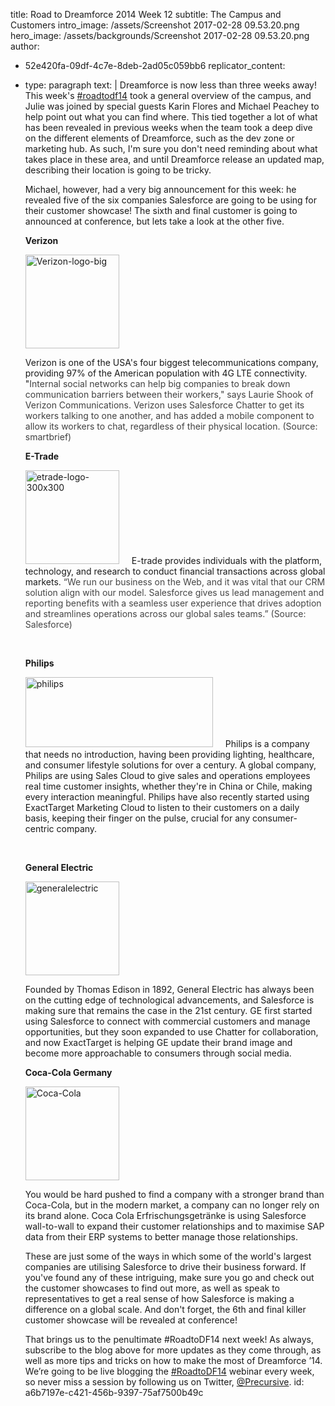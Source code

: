 title: Road to Dreamforce 2014 Week 12
subtitle: The Campus and Customers
intro_image: /assets/Screenshot 2017-02-28 09.53.20.png
hero_image: /assets/backgrounds/Screenshot 2017-02-28 09.53.20.png
author:
  - 52e420fa-09df-4c7e-8deb-2ad05c059bb6
replicator_content:
  - 
    type: paragraph
    text: |
      Dreamforce is now less than three weeks away! This week's <a href="https://twitter.com/search?src=typd&amp;q=%23roadtodf14">#roadtodf14</a> took a general overview of the campus, and Julie was joined by special guests Karin Flores and Michael Peachey to help point out what you can find where. This tied together a lot of what has been revealed in previous weeks when the team took a deep dive on the different elements of Dreamforce, such as the dev zone or marketing hub. As such, I'm sure you don't need reminding about what takes place in these area, and until Dreamforce release an updated map, describing their location is going to be tricky.
      
      Michael, however, had a very big announcement for this week: he revealed five of the six companies Salesforce are going to be using for their customer showcase! The sixth and final customer is going to announced at conference, but lets take a look at the other five.
      
      <strong>Verizon</strong>
      
      <a href="https://www.precursive.com/assets/media/Verizon-logo-big.png"><img class="alignleft wp-image-1701 size-thumbnail" style="margin: 0px 20px 0px 0px;" src="https://www.precursive.com/assets/media/Verizon-logo-big-150x150.png" alt="Verizon-logo-big" width="150" height="150" /></a>
      
      Verizon is one of the USA's four biggest telecommunications company, providing 97% of the American population with 4G LTE connectivity. "<span style="color: #414141;">Internal social networks can help big companies to break down communication barriers between their workers," says Laurie Shook of Verizon Communications. Verizon uses Salesforce Chatter to get its workers talking to one another, and has added a mobile component to allow its workers to chat, regardless of their physical location. (Source: smartbrief) </span>
      
      <strong>E-Trade</strong>
      
      <img class="alignleft wp-image-1698 size-thumbnail" style="margin: 0px 20px 0px 0px;" src="https://www.precursive.com/assets/media/etrade-logo-300x300-150x150.gif" alt="etrade-logo-300x300" width="150" height="150" />E-trade provides individuals with the platform, technology, and research to conduct financial transactions across global markets. <span style="color: #464646;">“We run our business on the Web, and it was vital that our CRM solution align with our model. Salesforce gives us lead management and reporting benefits with a seamless user experience that drives adoption and streamlines operations across our global sales teams.” (Source: Salesforce) </span>
      
      &nbsp;
      
      <strong>Philips </strong>
      
      <img class="alignleft wp-image-1697 size-medium" style="margin: 0px 20px 0px 0px;" src="https://www.precursive.com/assets/media/philips-300x112.jpg" alt="philips" width="300" height="112" />Philips is a company that needs no introduction, having been providing lighting, healthcare, and consumer lifestyle solutions for over a century. A global company, Philips are using Sales Cloud to give sales and operations employees real time customer insights, whether they're in China or Chile, making every interaction meaningful. Philips have also recently started using ExactTarget Marketing Cloud to listen to their customers on a daily basis, keeping their finger on the pulse, crucial for any consumer-centric company.
      
      &nbsp;
      
      <strong>General Electric</strong>
      
      <img class="alignleft wp-image-1700 size-thumbnail" style="margin: 0px 20px 0px 0px;" src="https://www.precursive.com/assets/media/generalelectric-150x150.png" alt="generalelectric" width="150" height="150" />
      
      Founded by Thomas Edison in 1892, General Electric has always been on the cutting edge of technological advancements, and Salesforce is making sure that remains the case in the 21st century. GE first started using Salesforce to connect with commercial customers and manage opportunities, but they soon expanded to use Chatter for collaboration, and now ExactTarget is helping GE update their brand image and become more approachable to consumers through social media.
      
      <strong>Coca-Cola Germany</strong>
      
      <img class="alignleft wp-image-1699 size-thumbnail" style="margin: 0px 20px 0px 0px;" src="https://www.precursive.com/assets/media/Coca-Cola-150x150.jpg" alt="Coca-Cola" width="150" height="150" />
      
      You would be hard pushed to find a company with a stronger brand than Coca-Cola, but in the modern market, a company can no longer rely on its brand alone. Coca Cola Erfrischungsgetränke is using Salesforce wall-to-wall to expand their customer relationships and to maximise SAP data from their ERP systems to better manage those relationships.
      
      These are just some of the ways in which some of the world's largest companies are utilising Salesforce to drive their business forward. If you've found any of these intriguing, make sure you go and check out the customer showcases to find out more, as well as speak to representatives to get a real sense of how Salesforce is making a difference on a global scale. And don't forget, the 6th and final killer customer showcase will be revealed at conference!
      
      That brings us to the penultimate #RoadtoDF14 next week! As always, subscribe to the blog above for more updates as they come through, as well as more tips and tricks on how to make the most of Dreamforce ’14. We’re going to be live blogging the <a href="https://twitter.com/search?src=typd&amp;q=%23roadtodf14">#RoadtoDF14</a> webinar every week, so never miss a session by following us on Twitter, <a href="http://twitter.com/precursive">@Precursive</a>.
id: a6b7197e-c421-456b-9397-75af7500b49c
